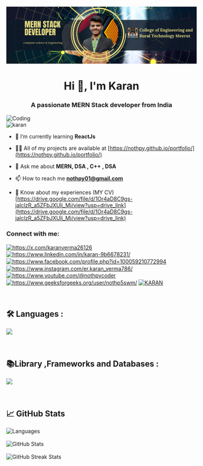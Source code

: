 ![MasterHead](https://github.com/nothpy/nothpy/blob/main/githubBanner.png)
<h1 align="center">Hi 👋, I'm Karan</h1>
<h3 align="center">A passionate MERN Stack developer from India </h3>
<img align="right"  alt="Coding" width="560" src="https://i.pinimg.com/originals/3e/9d/52/3e9d52bc38fa287a4cf10dcf8139076d.gif">


<p align="left"> <img src="https://komarev.com/ghpvc/?username=nothpy&label=Profile%20views&color=0e75b6&style=flat" alt="karan" /> </p>

- 🌱 I’m currently learning **ReactJs**

- 👨‍💻 All of my projects are available at [https://nothpy.github.io/portfolio/](https://nothpy.github.io/portfolio/)

- 💬 Ask me about **MERN, DSA , C++ , DSA**

- 📫 How to reach me **nothpy01@gmail.com**

- 📄 Know about my experiences (MY CV)  [https://drive.google.com/file/d/1Or4aD8C9gs-jalclzR_a5ZFbJXUli_Mj/view?usp=drive_link](https://drive.google.com/file/d/1Or4aD8C9gs-jalclzR_a5ZFbJXUli_Mj/view?usp=drive_link)

<h3 align="left">Connect with me:</h3>
<p align="left">
    <a href="https://twitter.com/https://x.com/karanverma26126" target="blank"><img align="center"
            src="https://raw.githubusercontent.com/rahuldkjain/github-profile-readme-generator/master/src/images/icons/Social/twitter.svg"
            alt="https://x.com/karanverma26126" height="30" width="40" /></a>
    <a href="https://linkedin.com/in/https://www.linkedin.com/in/karan-9b6678231/" target="blank"><img align="center"
            src="https://raw.githubusercontent.com/rahuldkjain/github-profile-readme-generator/master/src/images/icons/Social/linked-in-alt.svg"
            alt="https://www.linkedin.com/in/karan-9b6678231/" height="30" width="40" /></a>
    <a href="https://fb.com/https://www.facebook.com/profile.php?id=100059210772994" target="blank"><img align="center"
            src="https://raw.githubusercontent.com/rahuldkjain/github-profile-readme-generator/master/src/images/icons/Social/facebook.svg"
            alt="https://www.facebook.com/profile.php?id=100059210772994" height="30" width="40" /></a>
    <a href="https://instagram.com/https://www.instagram.com/er.karan_verma786/" target="blank"><img align="center"
            src="https://raw.githubusercontent.com/rahuldkjain/github-profile-readme-generator/master/src/images/icons/Social/instagram.svg"
            alt="https://www.instagram.com/er.karan_verma786/" height="30" width="40" /></a>
    <a href="https://www.youtube.com/c/https://www.youtube.com/@nothpycoder" target="blank"><img align="center"
            src="https://raw.githubusercontent.com/rahuldkjain/github-profile-readme-generator/master/src/images/icons/Social/youtube.svg"
            alt="https://www.youtube.com/@nothpycoder" height="30" width="40" /></a>
    <a href="https://auth.geeksforgeeks.org/user/https://www.geeksforgeeks.org/user/nothp5swm/" target="blank"><img
            align="center"
            src="https://raw.githubusercontent.com/rahuldkjain/github-profile-readme-generator/master/src/images/icons/Social/geeks-for-geeks.svg"
            alt="https://www.geeksforgeeks.org/user/nothp5swm/" height="30" width="40" /></a>
    <a href="https://leetcode.com/u/karan_verma00/" target="blank"><img align="center" src="https://raw.githubusercontent.com/rahuldkjain/github-profile-readme-generator/master/src/images/icons/Social/leet-code.svg" alt="KARAN" height="30" width="40" /></a>        
</p>
<br>

<div id="badges">

## 🛠️ Languages  :
<p>
  <a href="https://skillicons.dev">
   <img src="https://skillicons.dev/icons?i=javascript,cpp,java,python"/>
  </a>
</p>
</div>

<br>
<div id="badges">

## 📚Library ,Frameworks and Databases :
<p>
  <a href="https://skillicons.dev">
   <img src="https://skillicons.dev/icons?i=mongodb,express,react,nodejs,npm,bootstrap,mysql"/>
  </a>
</p>
</div>
<br>



## 📈 GitHub Stats
<div style="display: flex;">
    <div style="margin-right: 10px;">
         <img src="https://github-readme-stats.vercel.app/api/top-langs?username=nothpy&show_icons=true&locale=en&layout=compact&theme=highcontrast" alt="Languages" style="height: 197px;"><br> <br>
         <img src="https://github-readme-stats.vercel.app/api?username=nothpy&show_icons=true&theme=highcontrast" alt="GitHub Stats" style="height: 197px;"> <br> <br>
        <img src="https://github-readme-streak-stats.herokuapp.com/?user=nothpy&theme=highcontrast" alt="GitHub Streak Stats" style="height: 190px;">
    </div>
</div>
<br>
